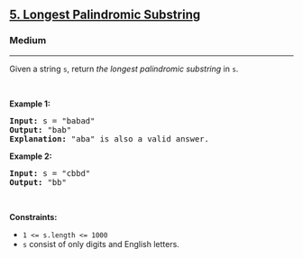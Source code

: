 <h2><a href="https://leetcode.com/problems/longest-palindromic-substring/">5. Longest Palindromic Substring</a></h2><h3>Medium</h3><hr><div data-read-aloud-multi-block="true"><p>Given a string <code>s</code>, return <em>the longest</em> <span data-keyword="palindromic-string"><em>palindromic</em></span> <span data-keyword="substring-nonempty"><em>substring</em></span> in <code>s</code>.</p>

<p>&nbsp;</p>
<p><strong class="example">Example 1:</strong></p>

<pre><strong>Input:</strong> s = "babad"
<strong>Output:</strong> "bab"
<strong>Explanation:</strong> "aba" is also a valid answer.
</pre>

<p><strong class="example">Example 2:</strong></p>

<pre><strong>Input:</strong> s = "cbbd"
<strong>Output:</strong> "bb"
</pre>

<p>&nbsp;</p>
<p><strong>Constraints:</strong></p>

<ul>
	<li><code>1 &lt;= s.length &lt;= 1000</code></li>
	<li><code>s</code> consist of only digits and English letters.</li>
</ul>
</div>
